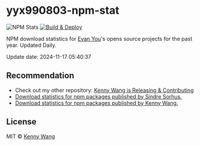 yyx990803-npm-stat
===

![NPM Stats](https://img.shields.io/endpoint?url=https://raw.githubusercontent.com/forksss/yyx990803-npm-stat/main/data/badge.json)
[![Build & Deploy](https://github.com/forksss/yyx990803-npm-stat/actions/workflows/ci.yml/badge.svg)](https://github.com/forksss/yyx990803-npm-stat/actions/workflows/ci.yml)

NPM download statistics for [Evan You](https://www.npmjs.com/~yyx990803)'s opens source projects for the past year. Updated Daily.

Update date: <!--GAMFC-->2024-11-17 05:40:37<!--GAMFC-END-->

## Recommendation

- Check out my other repository: [Kenny Wang is Releasing & Contributing](https://github.com/jaywcjlove/releases/)
- [Download statistics for npm packages published by Sindre Sorhus.](https://forksss.github.io/sindresorhus-npm-stat/)
- [Download statistics for npm packages published by Kenny Wang.](https://github.com/jaywcjlove/my-npm-stat)

## License

MIT © [Kenny Wang](https://github.com/jaywcjlove)
